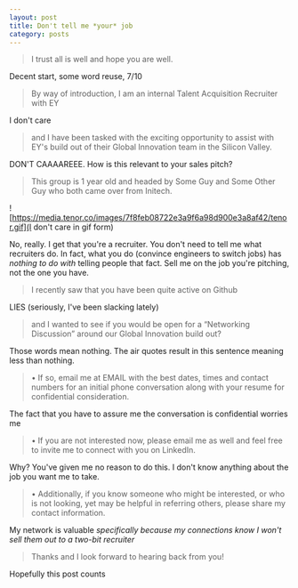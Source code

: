```yaml
---
layout: post
title: Don't tell me *your* job
category: posts
---
```


> I trust all is well and hope you are well.

Decent start, some word reuse, 7/10

> By way of introduction, I am an internal Talent Acquisition Recruiter with EY

I don't care

> and I have been tasked with the exciting opportunity to assist with EY's build out of their Global Innovation team in the Silicon Valley.

DON'T CAAAAREEE.  How is this relevant to your sales pitch?

> This group is 1 year old and headed by Some Guy and Some Other Guy who both came over from Initech.

![https://media.tenor.co/images/7f8feb08722e3a9f6a98d900e3a8af42/tenor.gif](I don't care in gif form)

No, really.  I get that you're a recruiter.  You don't need to tell me what recruiters do.  In fact, what you do (convince engineers to switch jobs) has _nothing to do with_ telling people that fact.  Sell me on the job you're pitching, not the one you have.

> I recently saw that you have been quite active on Github

LIES (seriously, I've been slacking lately)

> and I wanted to see if you would be open for a “Networking Discussion” around our Global Innovation build out?

Those words mean nothing.  The air quotes result in this sentence meaning less than nothing.

> • If so, email me at EMAIL with the best dates, times and contact numbers for an initial phone conversation along with your resume for confidential consideration.

The fact that you have to assure me the conversation is confidential worries me

> • If you are not interested now, please email me as well and feel free to invite me to connect with you on LinkedIn.

Why?  You've given me no reason to do this.  I don't know anything about the job you want me to take.

> • Additionally, if you know someone who might be interested, or who is not looking, yet may be helpful in referring others, please share my contact information.

My network is valuable _specifically because my connections know I won't sell them out to a two-bit recruiter_

> Thanks and I look forward to hearing back from you!

Hopefully this post counts
